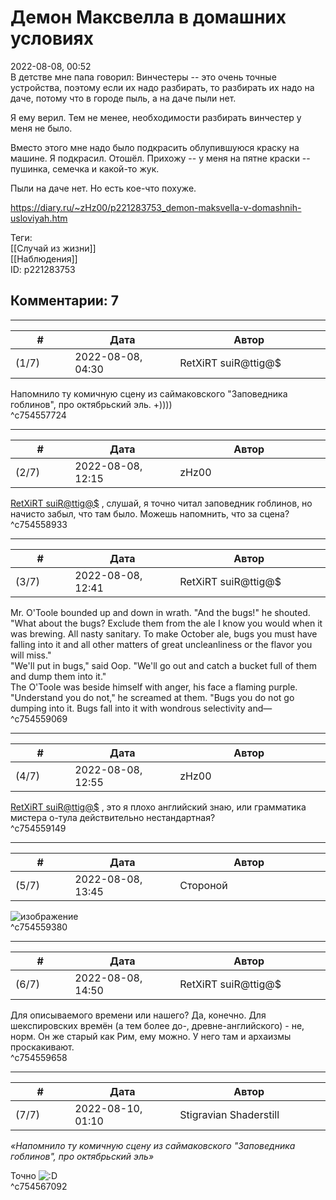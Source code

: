 Демон Максвелла в домашних условиях
===================================

  
2022-08-08, 00:52  
 В детстве мне папа говорил: Винчестеры -- это очень точные устройства, поэтому если их надо разбирать, то разбирать их надо на даче, потому что в городе пыль, а на даче пыли нет.   
   
 Я ему верил. Тем не менее, необходимости разбирать винчестер у меня не было.   
   
 Вместо этого мне надо было подкрасить облупившуюся краску на машине. Я подкрасил. Отошёл. Прихожу -- у меня на пятне краски -- пушинка, семечка и какой-то жук.   
   
 Пыли на даче нет. Но есть кое-что похуже.   
  
<https://diary.ru/~zHz00/p221283753_demon-maksvella-v-domashnih-usloviyah.htm>  
  
Теги:  
[[Случай из жизни]]  
[[Наблюдения]]  
ID: p221283753  


Комментарии: 7
--------------

  


---



|         #         |              Дата              |                     Автор                     |           ID           |
| --- | --- | --- | --- |
| (1/7) | 2022-08-08, 04:30 | RetXiRT suiR@ttig@$ | c754557724 |

  
 Напомнило ту комичную сцену из саймаковского "Заповедника гоблинов", про октябрьский эль. +))))   
 ^c754557724

---



|         #         |              Дата              |                     Автор                     |           ID           |
| --- | --- | --- | --- |
| (2/7) | 2022-08-08, 12:15 | zHz00 | c754558933 |

  
  [RetXiRT suiR@ttig@$](https://Hellspawn.diary.ru "Atomicautionuclear")  , слушай, я точно читал заповедник гоблинов, но начисто забыл, что там было. Можешь напомнить, что за сцена?   
 ^c754558933

---



|         #         |              Дата              |                     Автор                     |           ID           |
| --- | --- | --- | --- |
| (3/7) | 2022-08-08, 12:41 | RetXiRT suiR@ttig@$ | c754559069 |

  
 Mr. O'Toole bounded up and down in wrath. "And the bugs!" he shouted. "What about the bugs? Exclude them from the ale I know you would when it was brewing. All nasty sanitary. To make October ale, bugs you must have falling into it and all other matters of great uncleanliness or the flavor you will miss."   
 "We'll put in bugs," said Oop. "We'll go out and catch a bucket full of them and dump them into it."   
 The O'Toole was beside himself with anger, his face a flaming purple. "Understand you do not," he screamed at them. "Bugs you do not go dumping into it. Bugs fall into it with wondrous selectivity and—   
 ^c754559069

---



|         #         |              Дата              |                     Автор                     |           ID           |
| --- | --- | --- | --- |
| (4/7) | 2022-08-08, 12:55 | zHz00 | c754559149 |

  
  [RetXiRT suiR@ttig@$](https://Hellspawn.diary.ru "Atomicautionuclear")  , это я плохо английский знаю, или грамматика мистера о-тула действительно нестандартная?   
 ^c754559149

---



|         #         |              Дата              |                     Автор                     |           ID           |
| --- | --- | --- | --- |
| (5/7) | 2022-08-08, 13:45 | Стороной | c754559380 |

  
 ![изображение](http://myoldmac.net/picts_static/Diverse/TheFirstComputer-Bug-MarkI-book-d2.jpg)   
 ^c754559380

---



|         #         |              Дата              |                     Автор                     |           ID           |
| --- | --- | --- | --- |
| (6/7) | 2022-08-08, 14:50 | RetXiRT suiR@ttig@$ | c754559658 |

  
 Для описываемого времени или нашего? Да, конечно. Для шекспировских времён (а тем более до-, древне-английского) - не, норм. Он же старый как Рим, ему можно. У него там и архаизмы проскакивают.   
 ^c754559658

---



|         #         |              Дата              |                     Автор                     |           ID           |
| --- | --- | --- | --- |
| (7/7) | 2022-08-10, 01:10 | Stigravian Shaderstill | c754567092 |

  
  *«Напомнило ту комичную сцену из саймаковского "Заповедника гоблинов", про октябрьский эль»*    
   
 Точно ![:D](/picture/1131.gif)   
 ^c754567092